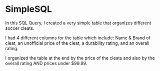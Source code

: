 # SimpleSQL

In this SQL Query, I created a very simple table that organizes different soccer cleats. 

I had 4 different columns for the table which include: Name & Brand of cleat, an unofficial price of the cleat, a durability rating, and an overall rating.

I organized the table at the end by the price of the cleats and also by the overall rating AND prices under $99.99.
